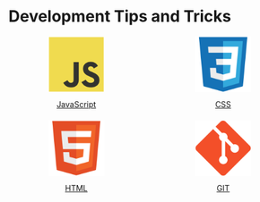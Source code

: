 # Development Tips and Tricks

<div style="display: grid; gap: 20px; width: 100%; grid-template-columns: repeat(2, 1fr);">
  <a href="JavaScript" style="display: block; text-align: center;">
    <img src="./icons/javascript-original.svg" height="100" style="display: inline-block; margin-bottom: 10px;">
    <div>JavaScript</div>
  </a>
  <a href="CSS" style="display: block; text-align: center;">
    <img src="./icons/css3-original.svg" height="100" style="display: inline-block; margin-bottom: 10px;">
    <div>CSS</div>
  </a>
  <a href="html" style="display: block; text-align: center;">
    <img src="./icons/html5-original.svg" height="100" style="display: inline-block; margin-bottom: 10px;">
    <div>HTML</div>
  </a>
  <a href="git" style="display: block; text-align: center;">
    <img src="./icons/git.svg" height="100" style="display: inline-block; margin-bottom: 10px;">
    <div>GIT</div>
  </a>
</div>
